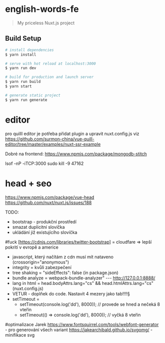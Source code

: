 # english-words-fe

> My priceless Nuxt.js project

## Build Setup

``` bash
# install dependencies
$ yarn install

# serve with hot reload at localhost:3000
$ yarn run dev

# build for production and launch server
$ yarn run build
$ yarn start

# generate static project
$ yarn run generate
```

# editor
pro quilll editor je potřeba přidat plugin a upravit nuxt.config.js viz https://github.com/surmon-china/vue-quill-editor/tree/master/examples/nuxt-ssr-example

Dobré na frontend:
https://www.npmjs.com/package/mongodb-stitch


lsof -nP -iTCP:3000
sudo kill -9 47162

# head + seo
https://www.npmjs.com/package/vue-head
https://github.com/nuxt/nuxt.js/issues/188

TODO:
- bootstrap - produkční prostředí
- smazat duplicitní slovíčka
- ukládání již existujícího slovíčka

#fuck
[https://cdnjs.com/libraries/twitter-bootstrap]
= cloudfare => lepší pokrití v evropě a americe
 - javascript, který načítám z cdn musí mít nataveno (crossorigin="anonymous")
 - integrity = kvůli zabezpečení
 - tree shaking = "sideEffects": false (in package.json)
 - bundle analyze = webpack-bundle-analyzer" ---  http://127.0.0.1:8888/
 - lang in html = head.bodyAttrs.lang="cs" && head.htmlAttrs.lang="cs" (nuxt.config.js)
 - VETUR - doplňek do code. Nastavit 4 mezery jako tab!!!!§
 - setTimeout = 
    - setTimeout(console.log('dd'), 8000)); // provede se hned a nečeká 8 vteřin
    - setTimeout(() => console.log('dd'), 8000)); // vyčká 8 vteřin

 #optimalizace Jarek
 https://www.fontsquirrel.com/tools/webfont-generator - pro generování všech variant
 https://jakearchibald.github.io/svgomg/ - minifikace svg